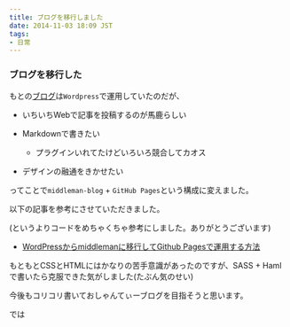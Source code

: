 ```yaml
---
title: ブログを移行しました
date: 2014-11-03 18:09 JST
tags:
- 日常
---
```


### ブログを移行した

もとの[ブログ](http://blog.sota1235.com)は```Wordpress```で運用していたのだが、

- いちいちWebで記事を投稿するのが馬鹿らしい

- Markdownで書きたい

  + プラグインいれてたけどいろいろ競合してカオス

- デザインの融通をきかせたい

ってことで```middleman-blog``` + ```GitHub Pages```という構成に変えました。

以下の記事を参考にさせていただきました。

(というよりコードをめちゃくちゃ参考にしました。ありがとうございます)

- [WordPressからmiddlemanに移行してGithub Pagesで運用する方法](http://camuro.org/blog/2013/09/renewal.html)

もともとCSSとHTMLにはかなりの苦手意識があったのですが、SASS + Hamlで書いたら克服できた気がしました(たぶん気のせい)

今後もコリコリ書いておしゃんてぃーブログを目指そうと思います。

では
